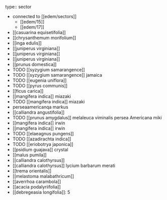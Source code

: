 type:: sector

- connected to [[edem/sectors]]
	- [[edem/15]]
	- [[edem/17]]
- [[casuarina equisetifolia]]
- [[chrysanthemum morifolium]]
- [[inga edulis]]
- [[juniperus virginiana]]
- [[juniperus virginiana]]
- [[juniperus virginiana]]
- [[prunus domestica]]
- TODO [[syzygium samarangence]]
- TODO [[syzygium samarangence]] jamaica
- TODO [[eugenia uniflora]]
- TODO [[pyrus communis]]
- [[ficus carica]]
- [[mangifera indica]] miazaki
- TODO [[mangifera indica]] miazaki
- perseaamericanqa markus
- [[calliandra angustifolia]]
- TODO [[prunus amygdalus]]
melaleuca viminalis
persea Americana miki
- [[mangifera indica]] irwin
- [[mangifera indica]] irwin
- TODO [[elaeagnus pungens]]
- TODO [[azadirachta indica]]
- TODO [[eriobotrya japonica]]
- [[psidium guajava]] crystal
- [[malus pumila]]
- [[calliandra calothyrsus]]
- [[calliandra calothyrsus]]
lycium barbarum merati
- [[trema orientalis]]
- [[melastoma malabathricum]]
- [[averrhoa carambola]]
- [[acacia podalyriifolia]]
- [[debregeasia longifolia]]: 5